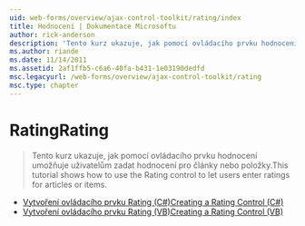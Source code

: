 ```yaml
---
uid: web-forms/overview/ajax-control-toolkit/rating/index
title: Hodnocení | Dokumentace Microsoftu
author: rick-anderson
description: 'Tento kurz ukazuje, jak pomocí ovládacího prvku hodnocení umožňuje uživatelům zadat hodnocení pro články nebo položky.'
ms.author: riande
ms.date: 11/14/2011
ms.assetid: 2af1ffb5-c6a6-40fa-b431-1e03190dedfd
msc.legacyurl: /web-forms/overview/ajax-control-toolkit/rating
msc.type: chapter
---
```

<a name="rating"></a><span data-ttu-id="b0f48-103">Rating</span><span class="sxs-lookup"><span data-stu-id="b0f48-103">Rating</span></span>
====================
> <span data-ttu-id="b0f48-104">Tento kurz ukazuje, jak pomocí ovládacího prvku hodnocení umožňuje uživatelům zadat hodnocení pro články nebo položky.</span><span class="sxs-lookup"><span data-stu-id="b0f48-104">This tutorial shows how to use the Rating control to let users enter ratings for articles or items.</span></span>


- [<span data-ttu-id="b0f48-105">Vytvoření ovládacího prvku Rating (C#)</span><span class="sxs-lookup"><span data-stu-id="b0f48-105">Creating a Rating Control (C#)</span></span>](creating-a-rating-control-cs.md)
- [<span data-ttu-id="b0f48-106">Vytvoření ovládacího prvku Rating (VB)</span><span class="sxs-lookup"><span data-stu-id="b0f48-106">Creating a Rating Control (VB)</span></span>](creating-a-rating-control-vb.md)
